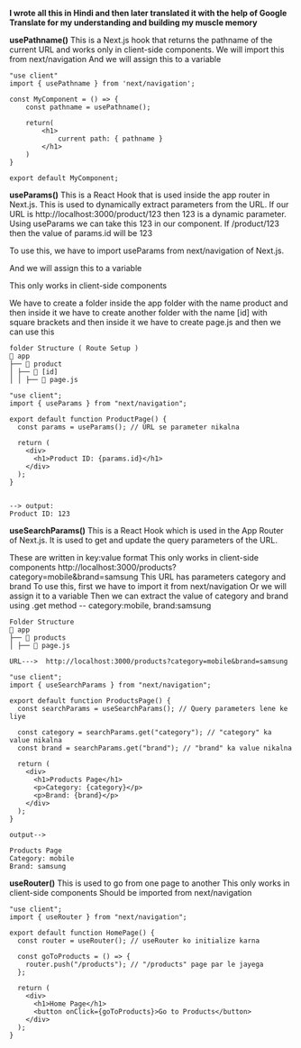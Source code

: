 **I wrote all this in Hindi and then later translated it with the help of Google Translate for my understanding and building my muscle memory**

**usePathname()** 
This is a Next.js hook that returns the pathname of the current URL and works only in client-side components.
We will import this from next/navigation
And we will assign this to a variable
```
"use client"
import { usePathname } from 'next/navigation';

const MyComponent = () => {
    const pathname = usePathname();

    return(
        <h1>
            current path: { pathname }
        </h1>
    )
}

export default MyComponent;
```

**useParams()**
This is a React Hook that is used inside the app router in Next.js. This is used to dynamically extract parameters from the URL.
If our URL is http://localhost:3000/product/123 then 123 is a dynamic parameter. Using useParams we can take this 123 in our component.
If /product/123 then the value of params.id will be 123

To use this, we have to import useParams from next/navigation of Next.js.

And we will assign this to a variable

This only works in client-side components

We have to create a folder inside the app folder with the name product and then inside it we have to create another folder with the name [id] with square brackets and then inside it we have to create page.js and then we can use this
```
folder Structure ( Route Setup )
📂 app
├── 📂 product
│ ├── 📂 [id]
│ │ ├── 📄 page.js
```

```
"use client";
import { useParams } from "next/navigation";

export default function ProductPage() {
  const params = useParams(); // URL se parameter nikalna

  return (
    <div>
      <h1>Product ID: {params.id}</h1>
    </div>
  );
}


--> output:
Product ID: 123
```

**useSearchParams()**
This is a React Hook which is used in the App Router of Next.js. It is used to get and update the query parameters of the URL.

These are written in key:value format
This only works in client-side components
http://localhost:3000/products?category=mobile&brand=samsung
This URL has parameters category and brand
To use this, first we have to import it from next/navigation
Or we will assign it to a variable
Then we can extract the value of category and brand using .get method -- category:mobile, brand:samsung
```
Folder Structure
📂 app
├── 📂 products
│ ├── 📄 page.js
```
```
URL--->  http://localhost:3000/products?category=mobile&brand=samsung

"use client";
import { useSearchParams } from "next/navigation";

export default function ProductsPage() {
  const searchParams = useSearchParams(); // Query parameters lene ke liye

  const category = searchParams.get("category"); // "category" ka value nikalna
  const brand = searchParams.get("brand"); // "brand" ka value nikalna

  return (
    <div>
      <h1>Products Page</h1>
      <p>Category: {category}</p>
      <p>Brand: {brand}</p>
    </div>
  );
}

output-->

Products Page
Category: mobile
Brand: samsung
```



**useRouter()**
This is used to go from one page to another
This only works in client-side components
Should be imported from next/navigation
```
"use client";
import { useRouter } from "next/navigation";

export default function HomePage() {
  const router = useRouter(); // useRouter ko initialize karna

  const goToProducts = () => {
    router.push("/products"); // "/products" page par le jayega
  };

  return (
    <div>
      <h1>Home Page</h1>
      <button onClick={goToProducts}>Go to Products</button>
    </div>
  );
}
```